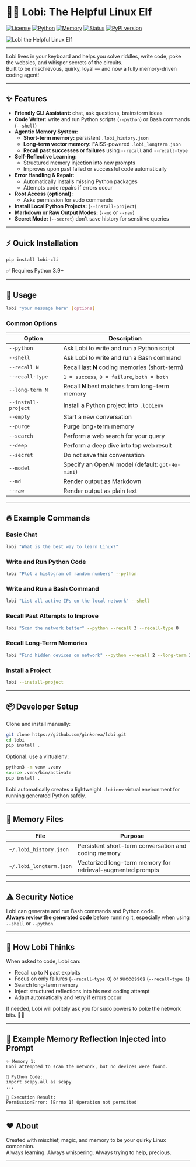 # 🧝‍♂️ Lobi: The Helpful Linux Elf

[![License](https://img.shields.io/badge/License-MIT-blue.svg)](../LICENSE)
[![Python](https://img.shields.io/badge/Python-3.9%2B-brightgreen.svg)](https://www.python.org/)
[![Memory](https://img.shields.io/badge/Memory-Short--term%20%26%20Long--term-yellow.svg)](#-memory-files)
[![Status](https://img.shields.io/badge/Status-Active-brightgreen.svg)](#)
[![PyPI version](https://badge.fury.io/py/lobi-cli.svg)](https://badge.fury.io/py/lobi-cli)

![Lobi the Helpful Linux Elf](https://github.com/ginkorea/lobi/raw/master/images/lobi.png)

---

Lobi lives in your keyboard and helps you solve riddles, write code, poke the websies, and whisper secrets of the circuits.  
Built to be mischievous, quirky, loyal — and now a fully memory-driven coding agent!

---

## ✨ Features

- **Friendly CLI Assistant:** chat, ask questions, brainstorm ideas
- **Code Writer:** write and run Python scripts (`--python`) or Bash commands (`--shell`)
- **Agentic Memory System:**
  - **Short-term memory:** persistent `.lobi_history.json`
  - **Long-term vector memory:** FAISS-powered `.lobi_longterm.json`
  - **Recall past successes or failures** using `--recall` and `--recall-type`
- **Self-Reflective Learning:**
  - Structured memory injection into new prompts
  - Improves upon past failed or successful code automatically
- **Error Handling & Repair:**
  - Automatically installs missing Python packages
  - Attempts code repairs if errors occur
- **Root Access (optional):**
  - Asks permission for sudo commands
- **Install Local Python Projects:** (`--install-project`)
- **Markdown or Raw Output Modes:** (`--md` or `--raw`)
- **Secret Mode:** (`--secret`) don't save history for sensitive queries

---

## ⚡ Quick Installation

```bash
pip install lobi-cli
```

✅ Requires Python 3.9+

---

## 🧰 Usage

```bash
lobi "your message here" [options]
```

### Common Options

| Option             | Description |
|--------------------|-------------|
| `--python`          | Ask Lobi to write and run a Python script |
| `--shell`           | Ask Lobi to write and run a Bash command |
| `--recall N`        | Recall last **N** coding memories (short-term) |
| `--recall-type`     | `1 = success`, `0 = failure`, `both = both` |
| `--long-term N`     | Recall **N** best matches from long-term memory |
| `--install-project` | Install a Python project into `.lobienv` |
| `--empty`           | Start a new conversation |
| `--purge`           | Purge long-term memory |
| `--search`          | Perform a web search for your query |
| `--deep`            | Perform a deep dive into top web result |
| `--secret`          | Do not save this conversation |
| `--model`           | Specify an OpenAI model (default: `gpt-4o-mini`) |
| `--md`              | Render output as Markdown |
| `--raw`             | Render output as plain text |

---

## 🔥 Example Commands

### Basic Chat
```bash
lobi "What is the best way to learn Linux?"
```

### Write and Run Python Code
```bash
lobi "Plot a histogram of random numbers" --python
```

### Write and Run a Bash Command
```bash
lobi "List all active IPs on the local network" --shell
```

### Recall Past Attempts to Improve
```bash
lobi "Scan the network better" --python --recall 3 --recall-type 0
```

### Recall Long-Term Memories
```bash
lobi "Find hidden devices on network" --python --recall 2 --long-term 3
```

### Install a Project
```bash
lobi --install-project
```

---

## 📦 Developer Setup

Clone and install manually:

```bash
git clone https://github.com/ginkorea/lobi.git
cd lobi
pip install .
```

Optional: use a virtualenv:

```bash
python3 -m venv .venv
source .venv/bin/activate
pip install .
```

Lobi automatically creates a lightweight `.lobienv` virtual environment for running generated Python safely.

---

## 📜 Memory Files

| File                  | Purpose |
|------------------------|---------|
| `~/.lobi_history.json` | Persistent short-term conversation and coding memory |
| `~/.lobi_longterm.json`| Vectorized long-term memory for retrieval-augmented prompts |

---

## ⚠️ Security Notice

Lobi can generate and run Bash commands and Python code.  
**Always review the generated code** before running it, especially when using `--shell` or `--python`.

---

## 🧠 How Lobi Thinks

When asked to code, Lobi can:
- Recall up to N past exploits
- Focus on only failures (`--recall-type 0`) or successes (`--recall-type 1`)
- Search long-term memory
- Inject structured reflections into his next coding attempt
- Adapt automatically and retry if errors occur

If needed, Lobi will politely ask you for sudo powers to poke the network bits. 🧙‍♂️

---

## 💬 Example Memory Reflection Injected into Prompt

```text
✨ Memory 1:
Lobi attempted to scan the network, but no devices were found.

🐍 Python Code:
import scapy.all as scapy
...

📜 Execution Result:
PermissionError: [Errno 1] Operation not permitted
```

---

## ❤️ About

Created with mischief, magic, and memory to be your quirky Linux companion.  
Always learning. Always whispering. Always trying to help, precious.

---
